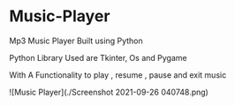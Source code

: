 # Music-Player

Mp3 Music Player Built using Python 

Python Library Used are Tkinter, Os and Pygame

With A Functionality to play , resume , pause and exit music

![Music Player](./Screenshot 2021-09-26 040748.png)


